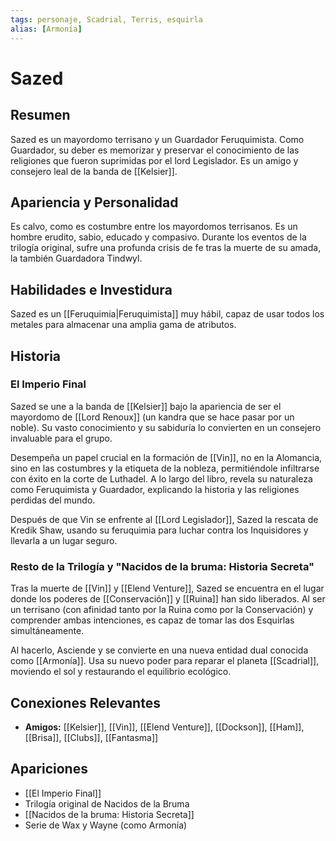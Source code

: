 ```yaml
---
tags: personaje, Scadrial, Terris, esquirla
alias: [Armonía]
---
```


# Sazed

## Resumen
Sazed es un mayordomo terrisano y un Guardador Feruquimista. Como Guardador, su deber es memorizar y preservar el conocimiento de las religiones que fueron suprimidas por el lord Legislador. Es un amigo y consejero leal de la banda de [[Kelsier]].

## Apariencia y Personalidad
Es calvo, como es costumbre entre los mayordomos terrisanos. Es un hombre erudito, sabio, educado y compasivo. Durante los eventos de la trilogía original, sufre una profunda crisis de fe tras la muerte de su amada, la también Guardadora Tindwyl.

## Habilidades e Investidura
Sazed es un [[Feruquimia|Feruquimista]] muy hábil, capaz de usar todos los metales para almacenar una amplia gama de atributos.

## Historia

### El Imperio Final
Sazed se une a la banda de [[Kelsier]] bajo la apariencia de ser el mayordomo de [[Lord Renoux]] (un kandra que se hace pasar por un noble). Su vasto conocimiento y su sabiduría lo convierten en un consejero invaluable para el grupo.

Desempeña un papel crucial en la formación de [[Vin]], no en la Alomancia, sino en las costumbres y la etiqueta de la nobleza, permitiéndole infiltrarse con éxito en la corte de Luthadel. A lo largo del libro, revela su naturaleza como Feruquimista y Guardador, explicando la historia y las religiones perdidas del mundo.

Después de que Vin se enfrente al [[Lord Legislador]], Sazed la rescata de Kredik Shaw, usando su feruquimia para luchar contra los Inquisidores y llevarla a un lugar seguro.

### Resto de la Trilogía y "Nacidos de la bruma: Historia Secreta"
Tras la muerte de [[Vin]] y [[Elend Venture]], Sazed se encuentra en el lugar donde los poderes de [[Conservación]] y [[Ruina]] han sido liberados. Al ser un terrisano (con afinidad tanto por la Ruina como por la Conservación) y comprender ambas intenciones, es capaz de tomar las dos Esquirlas simultáneamente.

Al hacerlo, Asciende y se convierte en una nueva entidad dual conocida como [[Armonía]]. Usa su nuevo poder para reparar el planeta [[Scadrial]], moviendo el sol y restaurando el equilibrio ecológico.

## Conexiones Relevantes
* **Amigos:** [[Kelsier]], [[Vin]], [[Elend Venture]], [[Dockson]], [[Ham]], [[Brisa]], [[Clubs]], [[Fantasma]]

## Apariciones
* [[El Imperio Final]]
* Trilogía original de Nacidos de la Bruma
* [[Nacidos de la bruma: Historia Secreta]]
* Serie de Wax y Wayne (como Armonía)
